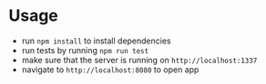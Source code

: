 # Usage #

 - run `npm install` to install dependencies
 - run tests by running `npm run test`
 - make sure that the server is running on `http://localhost:1337`
 - navigate to `http://localhost:8080` to open app

